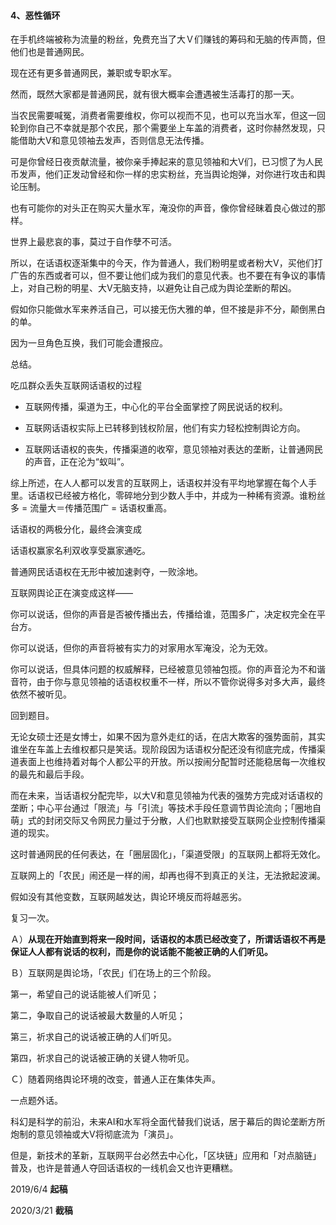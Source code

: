#### 4、恶性循环

在手机终端被称为流量的粉丝，免费充当了大Ｖ们赚钱的筹码和无脑的传声筒，但他们也是普通网民。

现在还有更多普通网民，兼职或专职水军。

然而，既然大家都是普通网民，就有很大概率会遭遇被生活毒打的那一天。

当农民需要喊冤，消费者需要维权，你可以视而不见，也可以充当水军，但这一回轮到你自己不幸就是那个农民，那个需要坐上车盖的消费者，这时你赫然发现，只能借助大V和意见领袖去发声，否则信息无法传播。

可是你曾经日夜贡献流量，被你亲手捧起来的意见领袖和大V们，已习惯了为人民币发声，他们正发动曾经和你一样的忠实粉丝，充当舆论炮弹，对你进行攻击和舆论压制。

也有可能你的对头正在购买大量水军，淹没你的声音，像你曾经昧着良心做过的那样。

世界上最悲哀的事，莫过于自作孽不可活。

所以，在话语权逐渐集中的今天，作为普通人，我们粉明星或者粉大V，买他们打广告的东西或者可以，但不要让他们成为我们的意见代表。也不要在有争议的事情上，对自己粉的明星、大V无脑支持，以避免让自己成为舆论垄断的帮凶。

假如你只能做水军来养活自己，可以接无伤大雅的单，但不接是非不分，颠倒黑白的单。

因为一旦角色互换，我们可能会遭报应。



总结。

吃瓜群众丢失互联网话语权的过程

* 互联网传播，渠道为王，中心化的平台全面掌控了网民说话的权利。

* 互联网话语权实际上已转移到钱权阶层，他们有实力轻松控制舆论方向。

* 互联网话语权的丧失，传播渠道的收窄，意见领袖对表达的垄断，让普通网民的声音，正在沦为“蚁叫”。

综上所述，在人人都可以发言的互联网上，话语权并没有平均地掌握在每个人手里。话语权已经被方格化，零碎地分到少数人手中，并成为一种稀有资源。谁粉丝多 = 流量大＝传播范围广 = 话语权重高。

话语权的两极分化，最终会演变成

话语权赢家名利双收享受赢家通吃。

普通网民话语权在无形中被加速剥夺，一败涂地。

互联网舆论正在演变成这样——

你可以说话，但你的声音是否被传播出去，传播给谁，范围多广，决定权完全在平台方。

你可以说话，但你的声音将被有实力的对家用水军淹没，沦为无效。

你可以说话，但具体问题的权威解释，已经被意见领袖包揽。你的声音沦为不和谐音符，由于你与意见领袖的话语权权重不一样，所以不管你说得多对多大声，最终依然不被听见。



回到题目。

无论女硕士还是女博士，如果不因为意外走红的话，在店大欺客的强势面前，其实谁坐在车盖上去维权都只是笑话。现阶段因为话语权分配还没有彻底完成，传播渠道表面上也维持着对每个人都公平的开放。所以按闹分配暂时还能稳居每一次维权的最先和最后手段。

而在未来，当话语权分配完毕，以大V和意见领袖为代表的强势方完成对话语权的垄断；中心平台通过「限流」与「引流」等技术手段任意调节舆论流向；「圈地自萌」式的封闭交际又令网民力量过于分散，人们也默默接受互联网企业控制传播渠道的现实。

这时普通网民的任何表达，在「圈层固化」，「渠道受限」的互联网上都将无效化。

互联网上的「农民」闹还是一样的闹，却再也得不到真正的关注，无法掀起波澜。

假如没有其他变数，互联网越发达，舆论环境反而将越恶劣。



复习一次。

Ａ）**从现在开始直到将来一段时间，话语权的本质已经改变了，所谓话语权不再是保证人人都有说话的权利，而是你的说话能不能被正确的人们听见。**

Ｂ）互联网是舆论场，「农民」们在场上的三个阶段。

第一，希望自己的说话能被人们听见；

第二，争取自己的说话被最大数量的人听见；

第三，祈求自己的说话被正确的人们听见。

第四，祈求自己的说话被正确的关键人物听见。

Ｃ）随着网络舆论环境的改变，普通人正在集体失声。



一点题外话。

科幻是科学的前沿，未来AI和水军将全面代替我们说话，居于幕后的舆论垄断方所炮制的意见领袖或大V将彻底流为「演员」。

但是，新技术的革新，互联网平台必然去中心化，「区块链」应用和「对点脑链」普及，也许是普通人夺回话语权的一线机会又也许更糟糕。



2019/6/4		**起稿**

2020/3/21 	**截稿**



